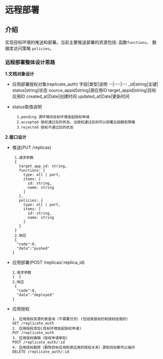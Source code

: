 # 远程部署

## 介绍

  实现目标环境的推送和部署。当前主要推送部署的资源包括: 函数`functions`、 数据库访问策略 `policies`。

### 远程部署整体设计思路

**1.文档对象设计**

* 应用部署授权对象(replicate_auth)
  字段|类型|说明
  --|:--:|--:
  _id|string|主键|
  status|string|状态
  source_appid|string|源应用ID
  target_appid|string|目标应用ID
  created_at|Date|创建时间
  updated_at|Date|更新时间
* status取值说明

  ```
    1.pending 源环境向目标环境发起授权申请
    2.accepted 授权通过后的状态。当授权通过后则可以部署云函数和策略
    3.rejected 授权不通过后的状态
    ```

**2.接口设计**

* 推送(PUT /replicas)

  ```
   1.请求参数
   {
     target_app_id: string,
     functions: {
       type: all | part,
       items: [
         id: string,
         name: string
       ]
     },
     policies: {
       type: all | part,
       items: [
         id: string,
         name: string
       ]
     }
   }
   2.响应
   {
    "code":0,
    "data":"pushed"
  }
  ```

* 应用部署(POST /replicas/:replica_id)

  ```
  1.请求参数
  {  }
  2.响应
   {
    "code":0,
    "data":"deployed"
  }
  ```  

* 应用授权

  ```
  1. 应用授权资源列表查询（不需要分页）(包括我授权的和授权给我的）
  GET /replicate_auth
  2. 应用授权添加(目标环境发起授权申请) 
  PUT /replicate_auth
  3. 应用授权编辑（授权申请审批）
  POST /replicate_auth/:id
  4. 应用授权删除（删除目标应用和原应用的授权关系）源和目标都可以操作
  DELETE /replicate_auth/:id
  ```
